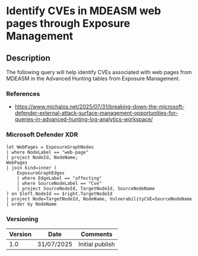 # Identify CVEs in MDEASM web pages through Exposure Management

## Description

The following query will help identify CVEs associated with web pages from MDEASM in the Advanced Hunting tables from Exposure Management.

### References
- https://www.michalos.net/2025/07/31/breaking-down-the-microsoft-defender-external-attack-surface-management-opportunities-for-queries-in-advanced-hunting-log-analytics-workspace/

### Microsoft Defender XDR
```
let WebPages = ExposureGraphNodes
| where NodeLabel == "web-page"
| project NodeId, NodeName;
WebPages
| join kind=inner (
    ExposureGraphEdges
    | where EdgeLabel == "affecting"
    | where SourceNodeLabel == "Cve"
    | project SourceNodeId, TargetNodeId, SourceNodeName
) on $left.NodeId == $right.TargetNodeId
| project Node=TargetNodeId, NodeName, VulnerabilityCVE=SourceNodeName
| order by NodeName
```

### Versioning
| Version       | Date          | Comments                               |
| ------------- |---------------| ---------------------------------------|
| 1.0           | 31/07/2025    | Initial publish                        |
